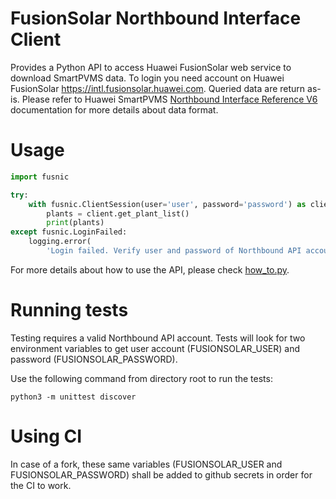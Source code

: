 # FusionSolar Northbound Interface Client

Provides a Python API to access Huawei FusionSolar web service to download SmartPVMS data.
To login you need account on Huawei FusionSolar https://intl.fusionsolar.huawei.com.
Queried data are return as-is. Please refer to Huawei SmartPVMS [Northbound Interface Reference V6](https://support.huawei.com/enterprise/en/doc/EDOC1100261860) documentation for more details about data format.

# Usage

```python
import fusnic

try:
    with fusnic.ClientSession(user='user', password='password') as client:
        plants = client.get_plant_list()
        print(plants)
except fusnic.LoginFailed:
    logging.error(
        'Login failed. Verify user and password of Northbound API account.')
```

For more details about how to use the API, please check [how_to.py](how_to.py).

# Running tests

Testing requires a valid Northbound API account. Tests will look for two environment variables to get user account (FUSIONSOLAR_USER) and password (FUSIONSOLAR_PASSWORD).

Use the following command from directory root to run the tests:
```console
python3 -m unittest discover
```

# Using CI

In case of a fork, these same variables (FUSIONSOLAR_USER and FUSIONSOLAR_PASSWORD) shall be added to github secrets in order for the CI to work.
